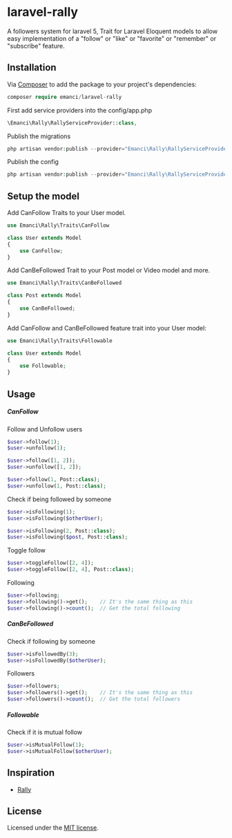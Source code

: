 # laravel-rally

A followers system for laravel 5, Trait for Laravel Eloquent models to allow easy implementation of a "follow" or "like" or "favorite" or "remember" or "subscribe" feature.

## Installation

Via [Composer](https://getcomposer.org) to add the package to your project's dependencies:

```php
composer require emanci/laravel-rally
```

First add service providers into the config/app.php

```php
\Emanci\Rally\RallyServiceProvider::class,
```

Publish the migrations

```php
php artisan vendor:publish --provider="Emanci\Rally\RallyServiceProvider" --tag="migrations"
```

Publish the config

```php
php artisan vendor:publish --provider="Emanci\Rally\RallyServiceProvider" --tag="config"
```

## Setup the model

Add CanFollow Traits to your User model.

```php
use Emanci\Rally\Traits\CanFollow

class User extends Model
{
    use CanFollow;
}
```

Add CanBeFollowed Trait to your Post model or Video model and more.
```php
use Emanci\Rally\Traits\CanBeFollowed

class Post extends Model
{
    use CanBeFollowed;
}
```

Add CanFollow and CanBeFollowed feature trait into your User model:

```php
use Emanci\Rally\Traits\Followable

class User extends Model
{
    use Followable;
}
```

## Usage

##### CanFollow

Follow and Unfollow users

```php
$user->follow(1);
$user->unfollow(1);

$user->follow([1, 2]);
$user->unfollow([1, 2]);

$user->follow(1, Post::class);
$user->unfollow(1, Post::class);
```

Check if being followed by someone

```php
$user->isFollowing(1);
$user->isFollowing($otherUser);

$user->isFollowing(2, Post::class);
$user->isFollowing($post, Post::class);
```

Toggle follow

```php
$user->toggleFollow([2, 4]);
$user->toggleFollow([2, 4], Post::class);
```

Following

```php
$user->following;
$user->following()->get();    // It's the same thing as this
$user->following()->count();  // Get the total following
```

##### CanBeFollowed

Check if following by someone

```php
$user->isFollowedBy(3);
$user->isFollowedBy($otherUser);
```

Followers

```php
$user->followers;
$user->followers()->get();    // It's the same thing as this
$user->followers()->count();  // Get the total followers
```

##### Followable

Check if it is mutual follow

```php
$user->isMutualFollow(1);
$user->isMutualFollow($otherUser);
```

## Inspiration

* [Rally](https://github.com/fenos/Rally)

## License

Licensed under the [MIT license](https://github.com/emanci/laravel-rally/blob/master/LICENSE).

